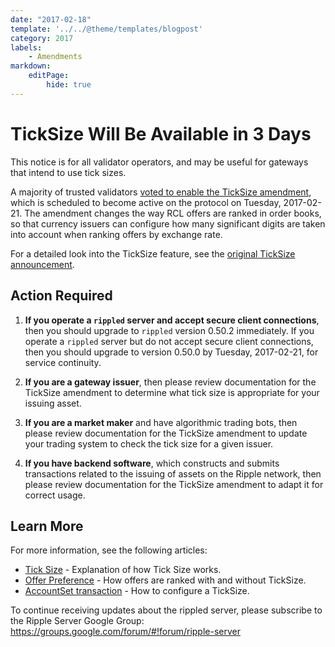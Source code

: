 ```yaml
---
date: "2017-02-18"
template: '../../@theme/templates/blogpost'
category: 2017
labels:
    - Amendments
markdown:
    editPage:
        hide: true
---
```

# TickSize Will Be Available in 3 Days

This notice is for all validator operators, and may be useful for gateways that intend to use tick sizes.

A majority of trusted validators [voted to enable the TickSize amendment](/blog/2017/ticksize-voting), which is scheduled to become active on the protocol on Tuesday, 2017-02-21. The amendment changes the way RCL offers are ranked in order books, so that currency issuers can configure how many significant digits are taken into account when ranking offers by exchange rate.

For a detailed look into the TickSize feature, see the [original TickSize announcement](/blog/2017/ticksize-voting).


## Action Required

1. **If you operate a `rippled` server and accept secure client connections**, then you should upgrade to `rippled` version 0.50.2 immediately. If you operate a `rippled` server but do not accept secure client connections, then you should upgrade to version 0.50.0 by Tuesday, 2017-02-21, for service continuity.

2. **If you are a gateway issuer**, then please review documentation for the TickSize amendment to determine what tick size is appropriate for your issuing asset.

3. **If you are a market maker** and have algorithmic trading bots, then please review documentation for the TickSize amendment to update your trading system to check the tick size for a given issuer.

4. **If you have backend software**, which constructs and submits transactions related to the issuing of assets on the Ripple network, then please review documentation for the TickSize amendment to adapt it for correct usage.


## Learn More

For more information, see the following articles:

- [Tick Size](/docs/concepts/tokens/decentralized-exchange/ticksize) - Explanation of how Tick Size works.
- [Offer Preference](/docs/concepts/tokens/decentralized-exchange/offers#offer-preference) - How offers are ranked with and without TickSize.
- [AccountSet transaction](/docs/references/protocol/transactions/types/accountset) - How to configure a TickSize.

To continue receiving updates about the rippled server, please subscribe to the Ripple Server Google Group: <https://groups.google.com/forum/#!forum/ripple-server>
